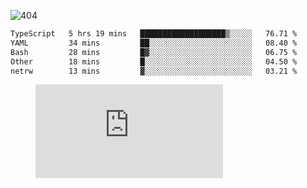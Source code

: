 ![404](https://user-images.githubusercontent.com/378023/89412096-6f759d80-d761-11ea-8c57-84b30ef3f2b1.png)

<!--START_SECTION:waka-->

```txt
TypeScript   5 hrs 19 mins   ███████████████████▒░░░░░   76.71 %
YAML         34 mins         ██░░░░░░░░░░░░░░░░░░░░░░░   08.40 %
Bash         28 mins         █▓░░░░░░░░░░░░░░░░░░░░░░░   06.75 %
Other        18 mins         █░░░░░░░░░░░░░░░░░░░░░░░░   04.50 %
netrw        13 mins         ▓░░░░░░░░░░░░░░░░░░░░░░░░   03.21 %
```

<!--END_SECTION:waka-->
<figure><embed src="https://wakatime.com/share/@018b853e-267a-435d-a858-33e2b098b9d7/f3c3aa68-553a-4373-a9f9-2d456f62f780.svg"></embed></figure>
